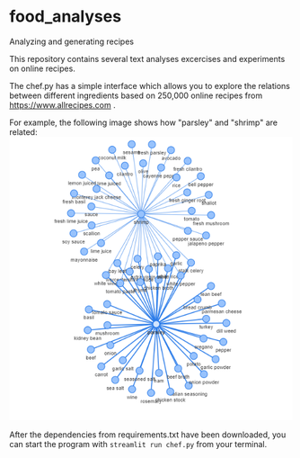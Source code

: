 # food_analyses
Analyzing and generating recipes


This repository contains several text analyses excercises and experiments on online recipes.

The chef.py has a simple interface which allows you to explore the relations between different ingredients based on 250,000 online recipes from https://www.allrecipes.com .

For example, the following image shows how "parsley" and "shrimp" are related:
![alt text](https://github.com/kcambrek/food_analyses/blob/main/parsley_shrimp.png "parsley_shrimp")


After the dependencies from requirements.txt have been downloaded, you can start the program with `streamlit run chef.py` from your terminal.

